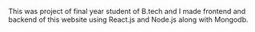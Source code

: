 This was project of final year student of B.tech and I made frontend and backend of this website using React.js and Node.js along with Mongodb.
